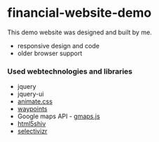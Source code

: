 # financial-website-demo

This demo website was designed and built by me.

* responsive design and code
* older browser support

### Used webtechnologies and libraries

* jquery
* jquery-ui
* [animate.css](https://daneden.github.io/animate.css/)
* [waypoints](http://imakewebthings.com/waypoints/)
* Google maps API - [gmaps.js](https://hpneo.github.io/gmaps/)
* [html5shiv](https://github.com/aFarkas/html5shiv)
* [selectivizr](http://selectivizr.com/)
